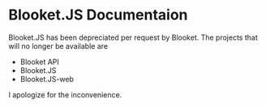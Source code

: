 # Blooket.JS Documentaion

Blooket.JS has been depreciated per request by Blooket. The projects that will no longer be available are
- Blooket API
- Blooket.JS
- Blooket.JS-web

I apologize for the inconvenience.
